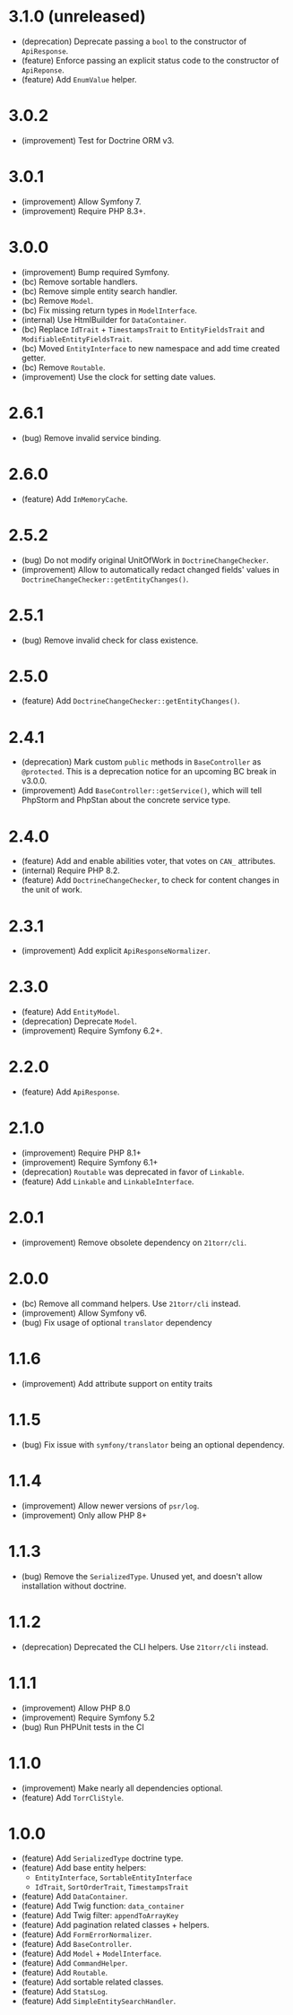 3.1.0 (unreleased)
=====

* (deprecation) Deprecate passing a `bool` to the constructor of `ApiResponse`.
* (feature) Enforce passing an explicit status code to the constructor of `ApiReponse`.
* (feature) Add `EnumValue` helper.

3.0.2
=====

* (improvement) Test for Doctrine ORM v3.


3.0.1
=====

* (improvement) Allow Symfony 7.
* (improvement) Require PHP 8.3+.


3.0.0
=====

* (improvement) Bump required Symfony.
* (bc) Remove sortable handlers.
* (bc) Remove simple entity search handler.
* (bc) Remove `Model`.
* (bc) Fix missing return types in `ModelInterface`.
* (internal) Use HtmlBuilder for `DataContainer`.
* (bc) Replace `IdTrait` + `TimestampsTrait` to `EntityFieldsTrait` and `ModifiableEntityFieldsTrait`.
* (bc) Moved `EntityInterface` to new namespace and add time created getter.
* (bc) Remove `Routable`.
* (improvement) Use the clock for setting date values.


2.6.1
=====

* (bug) Remove invalid service binding.


2.6.0
=====

* (feature) Add `InMemoryCache`.


2.5.2
=====

* (bug) Do not modify original UnitOfWork in `DoctrineChangeChecker`.
* (improvement) Allow to automatically redact changed fields' values in `DoctrineChangeChecker::getEntityChanges()`.


2.5.1
=====

* (bug) Remove invalid check for class existence.


2.5.0
=====

* (feature) Add `DoctrineChangeChecker::getEntityChanges()`.


2.4.1
=====

* (deprecation) Mark custom `public` methods in `BaseController` as `@protected`. This is a deprecation notice for an upcoming BC break in v3.0.0.
* (improvement) Add `BaseController::getService()`, which will tell PhpStorm and PhpStan about the concrete service type.


2.4.0
=====

* (feature) Add and enable abilities voter, that votes on `CAN_` attributes.
* (internal) Require PHP 8.2.
* (feature) Add `DoctrineChangeChecker`, to check for content changes in the unit of work.


2.3.1
=====

* (improvement) Add explicit `ApiResponseNormalizer`.


2.3.0
=====

* (feature) Add `EntityModel`.
* (deprecation) Deprecate `Model`.
* (improvement) Require Symfony 6.2+.


2.2.0
=====

* (feature) Add `ApiResponse`.


2.1.0
=====

* (improvement) Require PHP 8.1+
* (improvement) Require Symfony 6.1+
* (deprecation) `Routable` was deprecated in favor of `Linkable`.
* (feature) Add `Linkable` and `LinkableInterface`.


2.0.1
=====

*   (improvement) Remove obsolete dependency on `21torr/cli`.


2.0.0
=====

*   (bc) Remove all command helpers. Use `21torr/cli` instead.
*   (improvement) Allow Symfony v6.
*   (bug) Fix usage of optional `translator` dependency


1.1.6
=====

*   (improvement) Add attribute support on entity traits


1.1.5
=====

*   (bug) Fix issue with `symfony/translator` being an optional dependency.


1.1.4
=====

*   (improvement) Allow newer versions of `psr/log`.
*   (improvement) Only allow PHP 8+


1.1.3
=====

*   (bug) Remove the `SerializedType`. Unused yet, and doesn't allow installation without doctrine.


1.1.2
=====

*   (deprecation) Deprecated the CLI helpers. Use `21torr/cli` instead.


1.1.1
=====

*   (improvement) Allow PHP 8.0
*   (improvement) Require Symfony 5.2
*   (bug) Run PHPUnit tests in the CI


1.1.0
=====

*   (improvement) Make nearly all dependencies optional.
*   (feature) Add `TorrCliStyle`.


1.0.0
=====

*   (feature) Add `SerializedType` doctrine type.
*   (feature) Add base entity helpers:
    *    `EntityInterface`, `SortableEntityInterface`
    *   `IdTrait`, `SortOrderTrait`, `TimestampsTrait`
*   (feature) Add `DataContainer`.
*   (feature) Add Twig function: `data_container`
*   (feature) Add Twig filter: `appendToArrayKey`
*   (feature) Add pagination related classes + helpers.
*   (feature) Add `FormErrorNormalizer`.
*   (feature) Add `BaseController`.
*   (feature) Add `Model` + `ModelInterface`.
*   (feature) Add `CommandHelper`.
*   (feature) Add `Routable`.
*   (feature) Add sortable related classes.
*   (feature) Add `StatsLog`.
*   (feature) Add `SimpleEntitySearchHandler`.

